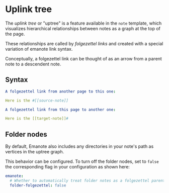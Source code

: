 # Uplink tree

The _uplink tree_ or "uptree" is a feature available in the `note` template, which visualizes hierarchical relationships between notes as a graph at the top of the page.

These relationships are called by _folgezettel links_ and created with a special variation of emanote link syntax.

Conceptually, a folgezettel link can be thought of as an arrow from a parent note to a descendent note.

## Syntax
```yaml
A folgezettel link from another page to this one:

Here is the #[[source-note]]

A folgezettel link from this page to another one:

Here is the [[target-note]]#
```

## Folder nodes

By default, Emanote also includes any directories in your note's path as vertices in the uptree graph.

This behavior can be configured. To turn off the folder nodes, set to `false` the corresponding flag in your configuration as shown here:

```yaml
emanote:
  # Whether to automatically treat folder notes as a folgezettel parent of its contents
  folder-folgezettel: false
```

